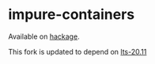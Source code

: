 impure-containers
=================

Available on [hackage](http://hackage.haskell.org/package/impure-containers).


This fork is updated to depend on [lts-20.11](https://www.stackage.org/lts-20.11)